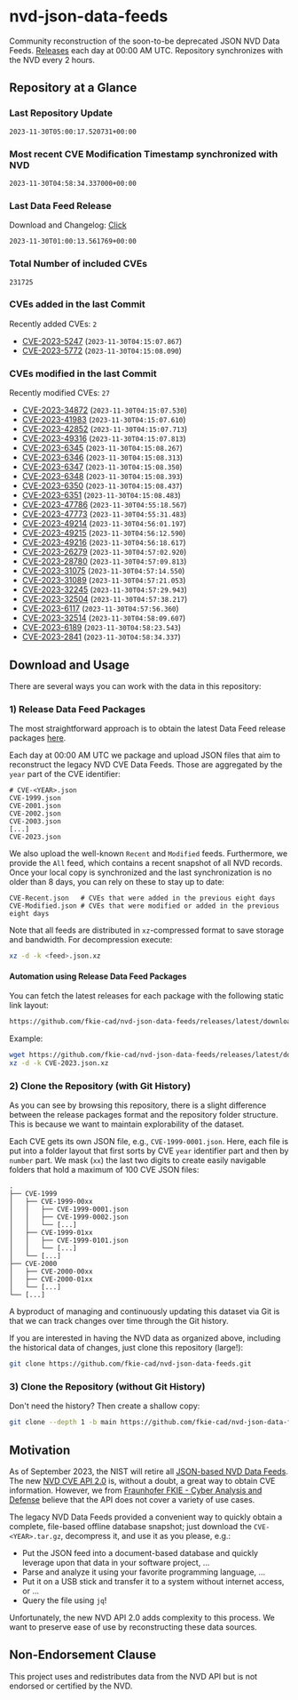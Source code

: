 # nvd-json-data-feeds

Community reconstruction of the soon-to-be deprecated JSON NVD Data Feeds. 
[Releases](https://github.com/fkie-cad/nvd-json-data-feeds/releases/latest) each day at 00:00 AM UTC.
Repository synchronizes with the NVD every 2 hours.

## Repository at a Glance

### Last Repository Update

```plain
2023-11-30T05:00:17.520731+00:00
```

### Most recent CVE Modification Timestamp synchronized with NVD

```plain
2023-11-30T04:58:34.337000+00:00
```

### Last Data Feed Release

Download and Changelog: [Click](https://github.com/fkie-cad/nvd-json-data-feeds/releases/latest)

```plain
2023-11-30T01:00:13.561769+00:00
```

### Total Number of included CVEs

```plain
231725
```

### CVEs added in the last Commit

Recently added CVEs: `2`

* [CVE-2023-5247](CVE-2023/CVE-2023-52xx/CVE-2023-5247.json) (`2023-11-30T04:15:07.867`)
* [CVE-2023-5772](CVE-2023/CVE-2023-57xx/CVE-2023-5772.json) (`2023-11-30T04:15:08.090`)


### CVEs modified in the last Commit

Recently modified CVEs: `27`

* [CVE-2023-34872](CVE-2023/CVE-2023-348xx/CVE-2023-34872.json) (`2023-11-30T04:15:07.530`)
* [CVE-2023-41983](CVE-2023/CVE-2023-419xx/CVE-2023-41983.json) (`2023-11-30T04:15:07.610`)
* [CVE-2023-42852](CVE-2023/CVE-2023-428xx/CVE-2023-42852.json) (`2023-11-30T04:15:07.713`)
* [CVE-2023-49316](CVE-2023/CVE-2023-493xx/CVE-2023-49316.json) (`2023-11-30T04:15:07.813`)
* [CVE-2023-6345](CVE-2023/CVE-2023-63xx/CVE-2023-6345.json) (`2023-11-30T04:15:08.267`)
* [CVE-2023-6346](CVE-2023/CVE-2023-63xx/CVE-2023-6346.json) (`2023-11-30T04:15:08.313`)
* [CVE-2023-6347](CVE-2023/CVE-2023-63xx/CVE-2023-6347.json) (`2023-11-30T04:15:08.350`)
* [CVE-2023-6348](CVE-2023/CVE-2023-63xx/CVE-2023-6348.json) (`2023-11-30T04:15:08.393`)
* [CVE-2023-6350](CVE-2023/CVE-2023-63xx/CVE-2023-6350.json) (`2023-11-30T04:15:08.437`)
* [CVE-2023-6351](CVE-2023/CVE-2023-63xx/CVE-2023-6351.json) (`2023-11-30T04:15:08.483`)
* [CVE-2023-47786](CVE-2023/CVE-2023-477xx/CVE-2023-47786.json) (`2023-11-30T04:55:18.567`)
* [CVE-2023-47773](CVE-2023/CVE-2023-477xx/CVE-2023-47773.json) (`2023-11-30T04:55:31.483`)
* [CVE-2023-49214](CVE-2023/CVE-2023-492xx/CVE-2023-49214.json) (`2023-11-30T04:56:01.197`)
* [CVE-2023-49215](CVE-2023/CVE-2023-492xx/CVE-2023-49215.json) (`2023-11-30T04:56:12.590`)
* [CVE-2023-49216](CVE-2023/CVE-2023-492xx/CVE-2023-49216.json) (`2023-11-30T04:56:18.617`)
* [CVE-2023-26279](CVE-2023/CVE-2023-262xx/CVE-2023-26279.json) (`2023-11-30T04:57:02.920`)
* [CVE-2023-28780](CVE-2023/CVE-2023-287xx/CVE-2023-28780.json) (`2023-11-30T04:57:09.813`)
* [CVE-2023-31075](CVE-2023/CVE-2023-310xx/CVE-2023-31075.json) (`2023-11-30T04:57:14.550`)
* [CVE-2023-31089](CVE-2023/CVE-2023-310xx/CVE-2023-31089.json) (`2023-11-30T04:57:21.053`)
* [CVE-2023-32245](CVE-2023/CVE-2023-322xx/CVE-2023-32245.json) (`2023-11-30T04:57:29.943`)
* [CVE-2023-32504](CVE-2023/CVE-2023-325xx/CVE-2023-32504.json) (`2023-11-30T04:57:38.217`)
* [CVE-2023-6117](CVE-2023/CVE-2023-61xx/CVE-2023-6117.json) (`2023-11-30T04:57:56.360`)
* [CVE-2023-32514](CVE-2023/CVE-2023-325xx/CVE-2023-32514.json) (`2023-11-30T04:58:09.607`)
* [CVE-2023-6189](CVE-2023/CVE-2023-61xx/CVE-2023-6189.json) (`2023-11-30T04:58:23.543`)
* [CVE-2023-2841](CVE-2023/CVE-2023-28xx/CVE-2023-2841.json) (`2023-11-30T04:58:34.337`)


## Download and Usage

There are several ways you can work with the data in this repository:

### 1) Release Data Feed Packages

The most straightforward approach is to obtain the latest Data Feed release packages [here](https://github.com/fkie-cad/nvd-json-data-feeds/releases/latest).

Each day at 00:00 AM UTC we package and upload JSON files that aim to reconstruct the legacy NVD CVE Data Feeds.
Those are aggregated by the `year` part of the CVE identifier:

```
# CVE-<YEAR>.json
CVE-1999.json
CVE-2001.json
CVE-2002.json
CVE-2003.json
[...]
CVE-2023.json
```

We also upload the well-known `Recent` and `Modified` feeds.
Furthermore, we provide the `All` feed, which contains a recent snapshot of all NVD records.
Once your local copy is synchronized and the last synchronization is no older than 8 days, you can rely on these to stay up to date:

```plain
CVE-Recent.json   # CVEs that were added in the previous eight days
CVE-Modified.json # CVEs that were modified or added in the previous eight days
```

Note that all feeds are distributed in `xz`-compressed format to save storage and bandwidth.
For decompression execute:

```sh
xz -d -k <feed>.json.xz
```


#### Automation using Release Data Feed Packages

You can fetch the latest releases for each package with the following static link layout:

```sh
https://github.com/fkie-cad/nvd-json-data-feeds/releases/latest/download/CVE-<YEAR>.json.xz
```

Example:

```sh
wget https://github.com/fkie-cad/nvd-json-data-feeds/releases/latest/download/CVE-2023.json.xz
xz -d -k CVE-2023.json.xz
```

### 2) Clone the Repository (with Git History)

As you can see by browsing this repository, there is a slight difference between the release packages format and the repository folder structure.
This is because we want to maintain explorability of the dataset.

Each CVE gets its own JSON file, e.g., `CVE-1999-0001.json`.
Here, each file is put into a folder layout that first sorts by CVE `year` identifier part and then by `number` part.
We mask (`xx`) the last two digits to create easily navigable folders that hold a maximum of 100 CVE JSON files:

```plain
.
├── CVE-1999
│   ├── CVE-1999-00xx
│   │   ├── CVE-1999-0001.json
│   │   ├── CVE-1999-0002.json
│   │   └── [...]
│   ├── CVE-1999-01xx
│   │   ├── CVE-1999-0101.json
│   │   └── [...]
│   └── [...]
├── CVE-2000
│   ├── CVE-2000-00xx
│   ├── CVE-2000-01xx
│   └── [...]
└── [...]
```

A byproduct of managing and continuously updating this dataset via Git is that we can track changes over time through the Git history.

If you are interested in having the NVD data as organized above, including the historical data of changes, just clone this repository (large!):

```sh
git clone https://github.com/fkie-cad/nvd-json-data-feeds.git
```

### 3) Clone the Repository (without Git History)

Don't need the history? Then create a shallow copy:

```sh
git clone --depth 1 -b main https://github.com/fkie-cad/nvd-json-data-feeds.git
```

## Motivation

As of September 2023, the NIST will retire all [JSON-based NVD Data Feeds](https://nvd.nist.gov/vuln/data-feeds#divRetirementBanner-1).
The new [NVD CVE API 2.0](https://nvd.nist.gov/developers/vulnerabilities) is, without a doubt, a great way to obtain CVE information.
However, we from [Fraunhofer FKIE - Cyber Analysis and Defense](https://www.fkie.fraunhofer.de/en/departments/cad.html) believe that the API does not cover a variety of use cases.

The legacy NVD Data Feeds provided a convenient way to quickly obtain a complete, file-based offline database snapshot; just download the `CVE-<YEAR>.tar.gz`, decompress it, and use it as you please, e.g.:

* Put the JSON feed into a document-based database and quickly leverage upon that data in your software project, ...
* Parse and analyze it using your favorite programming language, ...
* Put it on a USB stick and transfer it to a system without internet access, or ...
* Query the file using `jq`!

Unfortunately, the new NVD API 2.0 adds complexity to this process.
We want to preserve ease of use by reconstructing these data sources.

## Non-Endorsement Clause

This project uses and redistributes data from the NVD API but is not endorsed or certified by the NVD.